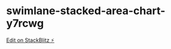 # swimlane-stacked-area-chart-y7rcwg

[Edit on StackBlitz ⚡️](https://stackblitz.com/edit/swimlane-stacked-area-chart-y7rcwg)